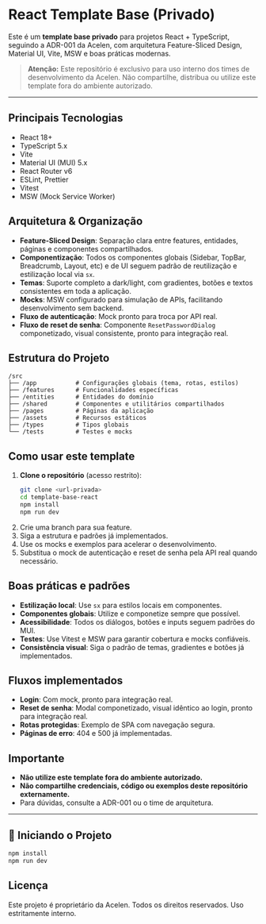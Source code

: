 # React Template Base (Privado)

Este é um **template base privado** para projetos React + TypeScript, seguindo a ADR-001 da Acelen, com arquitetura Feature-Sliced Design, Material UI, Vite, MSW e boas práticas modernas.

> **Atenção:** Este repositório é exclusivo para uso interno dos times de desenvolvimento da Acelen. Não compartilhe, distribua ou utilize este template fora do ambiente autorizado.

---

## Principais Tecnologias

- React 18+
- TypeScript 5.x
- Vite
- Material UI (MUI) 5.x
- React Router v6
- ESLint, Prettier
- Vitest
- MSW (Mock Service Worker)

## Arquitetura & Organização

- **Feature-Sliced Design**: Separação clara entre features, entidades, páginas e componentes compartilhados.
- **Componentização**: Todos os componentes globais (Sidebar, TopBar, Breadcrumb, Layout, etc) e de UI seguem padrão de reutilização e estilização local via `sx`.
- **Temas**: Suporte completo a dark/light, com gradientes, botões e textos consistentes em toda a aplicação.
- **Mocks**: MSW configurado para simulação de APIs, facilitando desenvolvimento sem backend.
- **Fluxo de autenticação**: Mock pronto para troca por API real.
- **Fluxo de reset de senha**: Componente `ResetPasswordDialog` componetizado, visual consistente, pronto para integração real.

## Estrutura do Projeto

```
/src
├── /app           # Configurações globais (tema, rotas, estilos)
├── /features      # Funcionalidades específicas
├── /entities      # Entidades do domínio
├── /shared        # Componentes e utilitários compartilhados
├── /pages         # Páginas da aplicação
├── /assets        # Recursos estáticos
├── /types         # Tipos globais
└── /tests         # Testes e mocks
```

## Como usar este template

1. **Clone o repositório** (acesso restrito):
   ```bash
   git clone <url-privada>
   cd template-base-react
   npm install
   npm run dev
   ```
2. Crie uma branch para sua feature.
3. Siga a estrutura e padrões já implementados.
4. Use os mocks e exemplos para acelerar o desenvolvimento.
5. Substitua o mock de autenticação e reset de senha pela API real quando necessário.

## Boas práticas e padrões

- **Estilização local**: Use `sx` para estilos locais em componentes.
- **Componentes globais**: Utilize e componetize sempre que possível.
- **Acessibilidade**: Todos os diálogos, botões e inputs seguem padrões do MUI.
- **Testes**: Use Vitest e MSW para garantir cobertura e mocks confiáveis.
- **Consistência visual**: Siga o padrão de temas, gradientes e botões já implementados.

## Fluxos implementados

- **Login**: Com mock, pronto para integração real.
- **Reset de senha**: Modal componetizado, visual idêntico ao login, pronto para integração real.
- **Rotas protegidas**: Exemplo de SPA com navegação segura.
- **Páginas de erro**: 404 e 500 já implementadas.

## Importante

- **Não utilize este template fora do ambiente autorizado.**
- **Não compartilhe credenciais, código ou exemplos deste repositório externamente.**
- Para dúvidas, consulte a ADR-001 ou o time de arquitetura.

---

## 🚀 Iniciando o Projeto

```bash
npm install
npm run dev
```

## Licença

Este projeto é proprietário da Acelen. Todos os direitos reservados. Uso estritamente interno.
